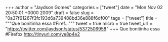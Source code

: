 
+++
author = "Jaydson Gomes"
categories = ["tweet"]
date = "Mon Nov 02 20:50:01 +0000 2009"
draft = false
slug = "0a37f61267f3fc193d6a739488bd36e888f6df00"
tags = ["tweet"]
title = """Que bonitinha essa #Firef..."""
tweet = true
micro = true
tweet_url = "https://twitter.com/jaydson/status/5372506958"
+++
Que bonitinha essa #Firefox http://tinyurl.com/ye8p4e2
